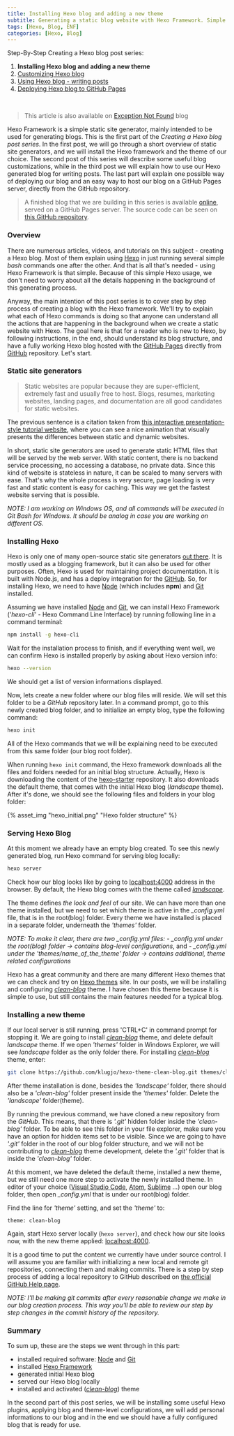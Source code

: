 ```yaml
---
title: Installing Hexo blog and adding a new theme
subtitle: Generating a static blog website with Hexo Framework. Simple Hexo Framework setup, as well as installation of new Hexo theme.
tags: [Hexo, Blog, ENF]
categories: [Hexo, Blog]
---
```

Step-By-Step Creating a Hexo blog post series:

1. **Installing Hexo blog and adding a new theme**
2. [Customizing Hexo blog]()
3. [Using Hexo blog - writing posts]()
4. [Deploying Hexo blog to GitHub Pages]()

<br/>

> This article is also available on [Exception Not Found](https://exceptionnotfound.net/installing-hexo-blog-and-adding-a-new-theme/) blog

Hexo Framework is a simple static site generator, mainly intended to be used for generating blogs. This is the first part of the *Creating a Hexo blog post series*. In the first post, we will go through a short overview of static site generators, and we will install the Hexo framework and the theme of our choice. The second post of this series will describe some useful blog customizations, while in the third post we will explain how to use our Hexo generated blog for writing posts. The last part will explain one possible way of deploying our blog and an easy way to host our blog on a GitHub Pages server, directly from the GitHub repository.

> A finished blog that we are building in this series is available [online](https://vladimirvozar.github.io/hexo-blog-create/), served on a GitHub Pages server. The source code can be seen on [this GitHub repository](https://github.com/vladimirvozar/hexo-blog-create).

### Overview ###
There are numerous articles, videos, and tutorials on this subject - creating a Hexo blog. Most of them explain using [Hexo](https://hexo.io/) in just running several simple *bash* commands one after the other. And that is all that's needed - using Hexo Framework is that simple. Because of this simple Hexo usage, we don't need to worry about all the details happening in the background of this generating process. 

Anyway, the main intention of this post series is to cover step by step process of creating a blog with the Hexo framework. We'll try to explain what each of Hexo commands is doing so that anyone can understand all the actions that are happening in the background when we create a static website with Hexo. The goal here is that for a reader who is new to Hexo, by following instructions, in the end, should understand its blog structure, and have a fully working Hexo blog hosted with the [GitHub Pages](https://pages.github.com/) directly from [GitHub](https://github.com/) repository. Let's start.

### Static site generators ###
>Static websites are popular because they are super-efficient, extremely fast and usually free to host. Blogs, resumes, marketing websites, landing pages, and documentation are all good candidates for static websites.

The previous sentence is a citation taken from [this interactive presentation-style tutorial website](http://nilclass.com/courses/what-is-a-static-website/#1), where you can see a nice animation that visually presents the differences between static and dynamic websites.

In short, static site generators are used to generate static HTML files that will be served by the web server. With static content, there is no backend service processing, no accessing a database, no private data. Since this kind of website is stateless in nature, it can be scaled to many servers with ease. That's why the whole process is very secure, page loading is very fast and static content is easy for caching. This way we get the fastest website serving that is possible.

*NOTE: I am working on Windows OS, and all commands will be executed in Git Bash for Windows. It should be analog in case you are working on different OS.*

### Installing Hexo ###
Hexo is only one of many open-source static site generators [out there](https://www.staticgen.com/). It is mostly used as a blogging framework, but it can also be used for other purposes. Often, Hexo is used for maintaining project documentation. It is built with Node.js, and has a deploy integration for the [GitHub](https://github.com/). So, for installing Hexo, we need to have [Node](https://nodejs.org/en/) (which includes **npm**) and [Git](https://git-scm.com/) installed.

Assuming we have installed [Node](https://nodejs.org/en/) and [Git](https://git-scm.com/), we can install Hexo Framework (*'hexo-cli'* - Hexo Command Line Interface) by running following line in a command terminal:

``` bash
npm install -g hexo-cli
```

Wait for the installation process to finish, and if everything went well, we can confirm Hexo is installed properly by asking about Hexo version info:

``` bash
hexo --version
```

We should get a list of version informations displayed.

Now, lets create a new folder where our blog files will reside. We will set this folder to be a *GitHub* repository later.
In a command prompt, go to this newly created blog folder, and to initialize an empty blog, type the following command:

``` bash
hexo init
```

All of the Hexo commands that we will be explaining need to be executed from this same folder (our blog root folder).

When running ```hexo init``` command, the Hexo framework downloads all the files and folders needed for an initial blog structure. 
Actually, Hexo is downloading the content of the [hexo-starter](https://github.com/hexojs/hexo-starter) repository.
It also downloads the default theme, that comes with the initial Hexo blog (*landscape* theme).
After it's done, we should see the following files and folders in your blog folder:

{% asset_img "hexo_initial.png" "Hexo folder structure" %}


### Serving Hexo Blog ###
At this moment we already have an empty blog created. To see this newly generated blog, run Hexo command for serving blog locally:

``` bash
hexo server
```

Check how our blog looks like by going to [localhost:4000](http://localhost:4000) address in the browser. By default, the Hexo blog comes with the theme called *[landscape](https://github.com/hexojs/hexo-theme-landscape)*. 

The theme defines *the look and feel* of our site. We can have more than one theme installed, but we need to set which theme is active in the *_config.yml* file, that is in the root(blog) folder. Every theme we have installed is placed in a separate folder, underneath the *'themes'* folder. 

*NOTE: To make it clear, there are two _config.yml files:*
*- _config.yml under the root(blog) folder -> contains blog-level configurations*, and
*- _config.yml under the 'themes/name_of_the_theme' folder -> contains additional, theme related configurations*

Hexo has a great community and there are many different Hexo themes that we can check and try on [Hexo themes](https://hexo.io/themes/index.html) site. In our posts, we will be installing and configuring *[clean-blog](https://github.com/klugjo/hexo-theme-clean-blog)* theme. I have chosen this theme because it is simple to use, but still contains the main features needed for a typical blog.


### Installing a new theme ###
If our local server is still running, press 'CTRL+C' in command prompt for stopping it. We are going to install *[clean-blog](https://github.com/klugjo/hexo-theme-clean-blog)* theme, and delete default *landscape* theme. If we open *'themes'* folder in Windows Explorer, we will see *landscape* folder as the only folder there. For installing *[clean-blog](https://github.com/klugjo/hexo-theme-clean-blog)* theme, enter:

``` bash
git clone https://github.com/klugjo/hexo-theme-clean-blog.git themes/clean-blog
```

After theme installation is done, besides the *'landscape'* folder, there should also be a *'clean-blog'* folder present inside the *'themes'* folder. Delete the *'landscape'* folder(theme).

By running the previous command, we have cloned a new repository from the *GitHub*. This means, that there is *'.git'* hidden folder inside the *'clean-blog'* folder. To be able to see this folder in your file explorer, make sure you have an option for hidden items set to be visible. Since we are going to have *'.git'* folder in the root of our blog folder structure, and we will not be contributing to *[clean-blog](https://github.com/klugjo/hexo-theme-clean-blog)* theme development, delete the *'.git'* folder that is inside the *'clean-blog'* folder.

At this moment, we have deleted the default theme, installed a new theme, but we still need one more step to activate the newly installed theme. In editor of your choice ([Visual Studio Code](https://code.visualstudio.com/), [Atom](https://atom.io/), [Sublime](https://www.sublimetext.com/) ...) open our blog folder, then open *_config.yml* that is under our root(blog) folder. 

Find the line for *'theme'* setting, and set the *'theme'* to:
```
theme: clean-blog
```

Again, start Hexo server locally (```hexo server```), and check how our site looks now, with the new theme applied: [localhost:4000](http://localhost:4000).

It is a good time to put the content we currently have under source control. I will assume you are familiar with initializing a new local and remote git repositories, connecting them and making commits.
There is a step by step process of adding a local repository to GitHub described on [the official GitHub Help page](https://help.github.com/en/github/importing-your-projects-to-github/adding-an-existing-project-to-github-using-the-command-line).

*NOTE: I'll be making git commits after every reasonable change we make in our blog creation process. This way you'll be able to review our step by step changes in the commit history of the repository.*

### Summary ###
To sum up, these are the steps we went through in this part:
- installed required software: [Node](https://nodejs.org/en/) and [Git](https://git-scm.com/)
- installed [Hexo Framework](https://hexo.io/) 
- generated initial Hexo blog
- served our Hexo blog locally
- installed and activated (*[clean-blog](https://github.com/klugjo/hexo-theme-clean-blog)*) theme

In the second part of this post series, we will be installing some useful Hexo plugins, applying blog and theme-level configurations, we will add personal informations to our blog and in the end we should have a fully configured blog that is ready for use.
